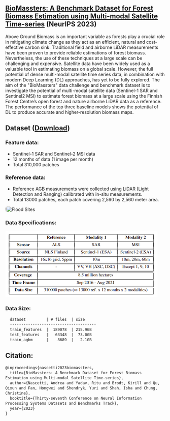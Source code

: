 ## [BioMassters: A Benchmark Dataset for Forest Biomass Estimation using Multi-modal Satellite Time-series](https://openreview.net/pdf?id=hrWsIC4Cmz) (NeurIPS 2023)

Above Ground Biomass is an important variable as forests play a crucial role in mitigating climate change as they act as an efficient, natural and cost-effective carbon sink. Traditional field and airborne LiDAR measurements have been proven to provide reliable estimations of forest biomass. Nevertheless, the use of these techniques at a large scale can be challenging and expensive. Satellite data have been widely used as a valuable tool in estimating biomass on a global scale. However, the full potential of dense multi-modal satellite time series data, in combination with modern Deep Learning (DL) approaches, has yet to be fully explored. The aim of the "BioMassters" data challenge and benchmark dataset is to investigate the potential of multi-modal satellite data (Sentinel-1 SAR and Sentinel2 MSI) to estimate forest biomass at a large scale using the Finnish Forest Centre’s open forest and nature airborne LiDAR data as a reference. The performance of the top three baseline models shows the potential of DL to produce accurate and higher-resolution biomass maps. 
## Dataset ([Download](https://huggingface.co/datasets/nascetti-a/BioMassters/tree/main))
### Feature data: 
* Sentinel-1 SAR and Sentinel-2 MSI data
* 12 months of data (1 image per month)
* Total 310,000 patches
### Reference data: 
* Reference AGB measurements were collected using LiDAR (Light Detection and Ranging) calibrated with in-situ measurements.
* Total 13000 patches, each patch covering 2,560 by 2,560 meter area.
  
!<img src="./Finland_LiDAR_Map.png" alt="Flood Sites" width="300" height="310">
### Data Specifications:
![img](./data_spec.png)
### Data Size:
```
  dataset         | # files  | size
  --------------------------------------
  train_features  |  189078  | 215.9GB
  test_features   |   63348  |  73.0GB
  train_agbm      |    8689  |   2.1GB
```
## Citation:
```
@inproceedings{nascetti2023biomassters,
  title={BioMassters: A Benchmark Dataset for Forest Biomass Estimation using Multi-modal Satellite Time-series},
  author={Nascetti, Andrea and Yadav, Ritu and Brodt, Kirill and Qu, Qixun and Fan, Hongwei and Shendryk, Yuri and Shah, Isha and Chung, Christine},
  booktitle={Thirty-seventh Conference on Neural Information Processing Systems Datasets and Benchmarks Track},
  year={2023}
}
```


